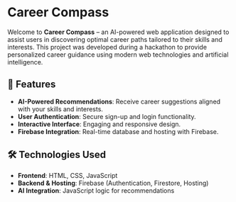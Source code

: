 # Career Compass

Welcome to **Career Compass** – an AI-powered web application designed to assist users in discovering optimal career paths tailored to their skills and interests. This project was developed during a hackathon to provide personalized career guidance using modern web technologies and artificial intelligence.

## 🚀 Features

- **AI-Powered Recommendations**: Receive career suggestions aligned with your skills and interests.
- **User Authentication**: Secure sign-up and login functionality.
- **Interactive Interface**: Engaging and responsive design.
- **Firebase Integration**: Real-time database and hosting with Firebase.

## 🛠️ Technologies Used

- **Frontend**: HTML, CSS, JavaScript
- **Backend & Hosting**: Firebase (Authentication, Firestore, Hosting)
- **AI Integration**: JavaScript logic for recommendations


